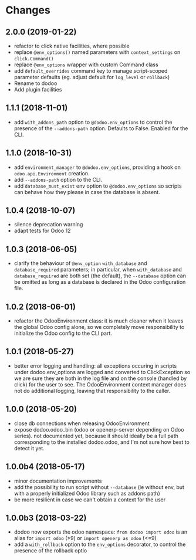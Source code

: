 # Changes

## 2.0.0 (2019-01-22)

  - refactor to click native facilities, where possible
  - replace `@env_options()` named parameters with `context_settings` on
    `click.Command()`
  - replace `@env_options` wrapper with custom Command class
  - add `default_overrides` command key to manage script-scoped
    parameter defaults (eg. adjust default for `log_level` or
    `rollback`)
  - Rename to dodoo
  - Add plugin facilities

## 1.1.1 (2018-11-01)

  - add `with_addons_path` option to `@dodoo.env_options` to control the
    presence of the `--addons-path` option. Defaults to False. Enabled
    for the CLI.

## 1.1.0 (2018-10-31)

  - add `environment_manager` to `@dodoo.env_options`, providing a hook
    on `odoo.api.Environment` creation.
  - add `--addons-path` option to the CLI.
  - add `database_must_exist` env option to `@dodoo.env_options` so
    scripts can behave how they please in case the database is absent.

## 1.0.4 (2018-10-07)

  - silence deprecation warning
  - adapt tests for Odoo 12

## 1.0.3 (2018-06-05)

  - clarify the behaviour of `@env_option` `with_database` and
    `database_required` parameters; in particular, when `with_database`
    and `database_required` are both set (the default), the `--database`
    option can be omitted as long as a database is declared in the Odoo
    configuration file.

## 1.0.2 (2018-06-01)

  - refactor the OdooEnvironment class: it is much cleaner when it
    leaves the global Odoo config alone, so we completely move
    responsibility to initialize the Odoo config to the CLI part.

## 1.0.1 (2018-05-27)

  - better error logging and handling: all exceptions occuring in
    scripts under dodoo.env\_options are logged and converted to
    ClickException so we are sure they are both in the log file and on
    the console (handled by click) for the user to see. The
    OdooEnvironment context manager does not do additional logging,
    leaving that responsibility to the caller.

## 1.0.0 (2018-05-20)

  - close db connections when releasing OdooEnvironment
  - expose dodoo.odoo\_bin (odoo or openerp-server depending on Odoo
    series). not documented yet, because it should ideally be a full
    path corresponding to the installed dodoo.odoo, and I'm not sure how
    best to detect it yet.

## 1.0.0b4 (2018-05-17)

  - minor documentation improvements
  - add the possibility to run script without `--database` (ie without
    env, but with a properly initialized Odoo library such as addons
    path)
  - be more resilient in case we can't obtain a context for the user

## 1.0.0b3 (2018-03-22)

  - dodoo now exports the odoo namespace: `from dodoo import odoo` is an
    alias for `import odoo` (\>9) or `import openerp as odoo` (\<=9)
  - add a `with_rollback` option to the `env_options` decorator, to
    control the presence of the rollback optio